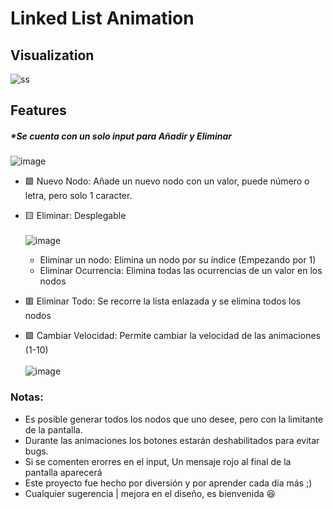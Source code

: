 # Linked List Animation
## Visualization
![ss](https://user-images.githubusercontent.com/91075814/152722784-4cc6ee54-3483-4191-9362-e77c39b0523a.gif)
## Features
##### *Se cuenta con un solo input para Añadir y Eliminar
![image](https://user-images.githubusercontent.com/91075814/152721735-32ebad17-84f9-4c26-bd3b-b46d3ae1ec88.png)
- 🟩 Nuevo Nodo: Añade un nuevo nodo con un valor, puede número o letra, pero solo 1 caracter.

- 🟨 Eliminar: Desplegable <br/><br/>
![image](https://user-images.githubusercontent.com/91075814/152721920-033f1272-4b46-42bc-adbf-50cfc5bb134c.png) <br/>
	- Eliminar un nodo: Elimina un nodo por su índice (Empezando por 1)
	- Eliminar Ocurrencia: Elimina todas las ocurrencias de un valor en los nodos
- 🟥 Eliminar Todo: Se recorre la lista enlazada y se elimina todos los nodos
- 🟪 Cambiar Velocidad: Permite cambiar la velocidad de las animaciones (1-10)<br/><br/>
![image](https://user-images.githubusercontent.com/91075814/152722249-f7bd6ed3-ea7b-4f6d-94a8-b1ad40877245.png)<br/>
### Notas:
- Es posible generar todos los nodos que uno desee, pero con la limitante de la pantalla.
- Durante las animaciones los botones estarán deshabilitados para evitar bugs.
- Si se comenten erorres en el input, Un mensaje rojo al final de la pantalla aparecerá
- Este proyecto fue hecho por diversión y por aprender cada día más ;)
- Cualquier sugerencia | mejora en el diseño, es bienvenida 😆